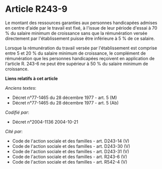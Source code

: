 # Article R243-9

Le montant des ressources garanties aux personnes handicapées admises en centre d'aide par le travail est fixé, à l'issue de
leur période d'essai à 70 % du salaire minimum de croissance sans que la rémunération versée directement par l'établissement
puisse être inférieure à 5 % de ce salaire.

Lorsque la rémunération du travail versée par l'établissement est comprise entre 5 et 20 % du salaire minimum de croissance,
le complément de rémunération que les personnes handicapées reçoivent en application de l'article R. 243-6 ne peut être
supérieur à 50 % du salaire minimum de croissance.

**Liens relatifs à cet article**

_Anciens textes_:

  - Décret n°77-1465 du 28 décembre 1977 - art. 5 (M)
  - Décret n°77-1465 du 28 décembre 1977 - art. 5 (Ab)

_Codifié par_:

  - Décret n°2004-1136 2004-10-21

_Cité par_:

  - Code de l'action sociale et des familles - art. D243-14 (V)
  - Code de l'action sociale et des familles - art. D243-30 (V)
  - Code de l'action sociale et des familles - art. D243-31 (V)
  - Code de l'action sociale et des familles - art. R243-6 (V)
  - Code de l'action sociale et des familles - art. R542-4 (V)

